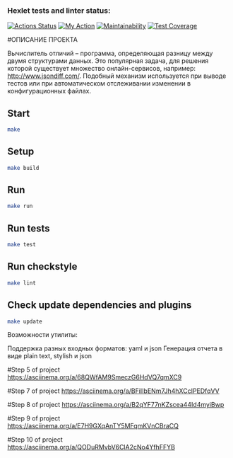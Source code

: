 ### Hexlet tests and linter status:
[![Actions Status](https://github.com/LinarAlex/java-project-71/actions/workflows/hexlet-check.yml/badge.svg)](https://github.com/LinarAlex/java-project-71/actions)
[![My Action](https://github.com/LinarAlex/java-project-71/actions/workflows/myAction.yml/badge.svg)](https://github.com/LinarAlex/java-project-71/actions/workflows/myAction.yml)
[![Maintainability](https://api.codeclimate.com/v1/badges/3bd88c49041efa9dcd81/maintainability)](https://codeclimate.com/github/LinarAlex/java-project-71/maintainability)
[![Test Coverage](https://api.codeclimate.com/v1/badges/3bd88c49041efa9dcd81/test_coverage)](https://codeclimate.com/github/LinarAlex/java-project-71/test_coverage)

#ОПИСАНИЕ ПРОЕКТА

Вычислитель отличий – программа, определяющая разницу между двумя структурами данных. Это популярная задача, для решения которой существует множество онлайн-сервисов, например: http://www.jsondiff.com/. Подобный механизм используется при выводе тестов или при автоматическом отслеживании изменении в конфигурационных файлах.

## Start

```bash
make
```

## Setup

```bash
make build
```

## Run

```bash
make run
```

## Run tests

```bash
make test
```

## Run checkstyle

```bash
make lint
```

## Check update dependencies and plugins

```bash
make update
```

Возможности утилиты:

Поддержка разных входных форматов: yaml и json
Генерация отчета в виде plain text, stylish и json

#Step 5 of project
https://asciinema.org/a/68QWfAM9SmeczG6HdVQ7qmXC9

#Step 7 of project
https://asciinema.org/a/BFiIIbENm7Jh4hXCcIPEDfqVV

#Step 8 of project
https://asciinema.org/a/B2qYF77nKZscea44Id4myiBwp

#Step 9 of project
https://asciinema.org/a/E7H9GXqAnTY5MFqmKVnCBraCQ

#Step 10 of project
https://asciinema.org/a/QODuRMvbV6ClA2cNo4YfhFFYB


